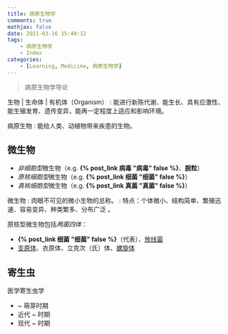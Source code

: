 ```yaml
---
title: 病原生物学
comments: true
mathjax: false
date: 2021-03-16 15:49:12
tags:
    - 病原生物学
    - Index
categories:
    - [Learning, Medicine, 病原生物学]
---
```


> 病原生物学导论

生物 | 生命体 | 有机体（Organism）
: 能进行新陈代谢、能生长、具有应激性、能生殖发育、遗传变异，能再一定程度上适应和影响环境。

病原生物
: 能给人类、动植物带来疾患的生物。

<!-- more -->

## 微生物

- *非细胞型*微生物（e.g. **{% post_link 病毒 "病毒" false %}**、**脘粒**）
- *原核细胞型*微生物（e.g. **{% post_link 细菌 "细菌" false %}**）
- *真核细胞型*微生物（e.g. **{% post_link 真菌 "真菌" false %}**）

微生物
: 肉眼不可见的微小生物的总称。
: 特点：个体微小、结构简单、繁殖迅速、容易变异、种类繁多、分布广泛 。

原核型微生物包括*两菌四体*：
- **{% post_link 细菌 "细菌" false %}**（代表）、<a href="{% post_path 放线菌 %}">放线菌</a>
- <a href="{% post_path 支原体 %}">支原体</a>、衣原体、立克次（氏）体、<a href="{% post_path 螺旋体 %}">螺旋体</a>

## 寄生虫

医学寄生虫学
- ~ 萌芽时期
- 近代 ~ 时期
- 现代 ~ 时期
